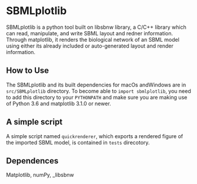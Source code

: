 # SBMLplotlib

SBMLplotlib is a python tool built on libsbnw library, a C/C++ library which can read, manipulate, and write SBML layout and redner information. Through matplotlib, it renders the biological network of an SBML model using either its already included or auto-generated layout and render information.

## How to Use
The SBMLplotlib and its built dependencies for macOs andWindows are in `src/SBMLplotlib` directory. To become able to `import sbmlplotlib`, you need to add this directory to your `PYTHONPATH` and make sure you are making use of Python 3.6 and matplotlib 3.1.0 or newer.

## A simple script
A simple script named  `quickrenderer`, which exports a rendered figure of the imported SBML model, is contained in `tests` direcotory.

## Dependences
Matplotlib, numPy, _libsbnw


